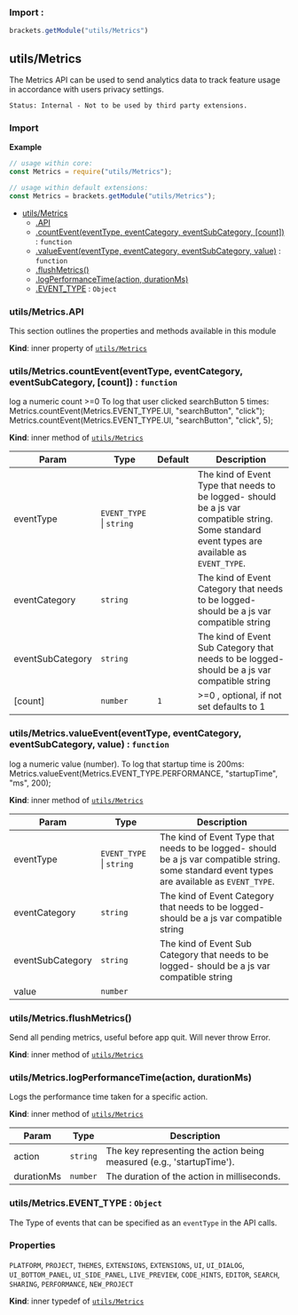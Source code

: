 ### Import :
```js
brackets.getModule("utils/Metrics")
```

<a name="module_utils/Metrics"></a>

## utils/Metrics
The Metrics API can be used to send analytics data to track feature usage in accordance with users privacy settings.

`Status: Internal - Not to be used by third party extensions.`

### Import

**Example**  
```js
// usage within core:
const Metrics = require("utils/Metrics");

// usage within default extensions:
const Metrics = brackets.getModule("utils/Metrics");
```

* [utils/Metrics](#module_utils/Metrics)
    * [.API](#module_utils/Metrics..API)
    * [.countEvent(eventType, eventCategory, eventSubCategory, [count])](#module_utils/Metrics..countEvent) : <code>function</code>
    * [.valueEvent(eventType, eventCategory, eventSubCategory, value)](#module_utils/Metrics..valueEvent) : <code>function</code>
    * [.flushMetrics()](#module_utils/Metrics..flushMetrics)
    * [.logPerformanceTime(action, durationMs)](#module_utils/Metrics..logPerformanceTime)
    * [.EVENT_TYPE](#module_utils/Metrics..EVENT_TYPE) : <code>Object</code>

<a name="module_utils/Metrics..API"></a>

### utils/Metrics.API
This section outlines the properties and methods available in this module

**Kind**: inner property of [<code>utils/Metrics</code>](#module_utils/Metrics)  
<a name="module_utils/Metrics..countEvent"></a>

### utils/Metrics.countEvent(eventType, eventCategory, eventSubCategory, [count]) : <code>function</code>
log a numeric count >=0
To log that user clicked searchButton 5 times:
Metrics.countEvent(Metrics.EVENT_TYPE.UI, "searchButton", "click");
Metrics.countEvent(Metrics.EVENT_TYPE.UI, "searchButton", "click", 5);

**Kind**: inner method of [<code>utils/Metrics</code>](#module_utils/Metrics)  

| Param | Type | Default | Description |
| --- | --- | --- | --- |
| eventType | <code>EVENT\_TYPE</code> \| <code>string</code> |  | The kind of Event Type that needs to be logged- should be a js var compatible string. Some standard event types are available as `EVENT_TYPE`. |
| eventCategory | <code>string</code> |  | The kind of Event Category that needs to be logged- should be a js var compatible string |
| eventSubCategory | <code>string</code> |  | The kind of Event Sub Category that needs to be logged- should be a js var compatible string |
| [count] | <code>number</code> | <code>1</code> | >=0 , optional, if not set defaults to 1 |

<a name="module_utils/Metrics..valueEvent"></a>

### utils/Metrics.valueEvent(eventType, eventCategory, eventSubCategory, value) : <code>function</code>
log a numeric value (number).
To log that startup time is 200ms:
Metrics.valueEvent(Metrics.EVENT_TYPE.PERFORMANCE, "startupTime", "ms", 200);

**Kind**: inner method of [<code>utils/Metrics</code>](#module_utils/Metrics)  

| Param | Type | Description |
| --- | --- | --- |
| eventType | <code>EVENT\_TYPE</code> \| <code>string</code> | The kind of Event Type that needs to be logged- should be a js var compatible string. some standard event types are available as `EVENT_TYPE`. |
| eventCategory | <code>string</code> | The kind of Event Category that needs to be logged- should be a js var compatible string |
| eventSubCategory | <code>string</code> | The kind of Event Sub Category that needs to be logged- should be a js var compatible string |
| value | <code>number</code> |  |

<a name="module_utils/Metrics..flushMetrics"></a>

### utils/Metrics.flushMetrics()
Send all pending metrics, useful before app quit.
Will never throw Error.

**Kind**: inner method of [<code>utils/Metrics</code>](#module_utils/Metrics)  
<a name="module_utils/Metrics..logPerformanceTime"></a>

### utils/Metrics.logPerformanceTime(action, durationMs)
Logs the performance time taken for a specific action.

**Kind**: inner method of [<code>utils/Metrics</code>](#module_utils/Metrics)  

| Param | Type | Description |
| --- | --- | --- |
| action | <code>string</code> | The key representing the action being measured (e.g., 'startupTime'). |
| durationMs | <code>number</code> | The duration of the action in milliseconds. |

<a name="module_utils/Metrics..EVENT_TYPE"></a>

### utils/Metrics.EVENT\_TYPE : <code>Object</code>
The Type of events that can be specified as an `eventType` in the API calls.

### Properties
`PLATFORM`, `PROJECT`, `THEMES`, `EXTENSIONS`, `EXTENSIONS`, `UI`, `UI_DIALOG`, `UI_BOTTOM_PANEL`,
`UI_SIDE_PANEL`, `LIVE_PREVIEW`, `CODE_HINTS`, `EDITOR`, `SEARCH`, `SHARING`, `PERFORMANCE`, `NEW_PROJECT`

**Kind**: inner typedef of [<code>utils/Metrics</code>](#module_utils/Metrics)  
